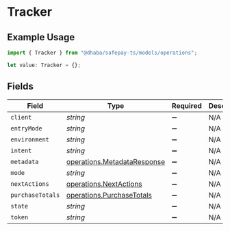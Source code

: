 # Tracker

## Example Usage

```typescript
import { Tracker } from "@dhaba/safepay-ts/models/operations";

let value: Tracker = {};
```

## Fields

| Field                                                                      | Type                                                                       | Required                                                                   | Description                                                                |
| -------------------------------------------------------------------------- | -------------------------------------------------------------------------- | -------------------------------------------------------------------------- | -------------------------------------------------------------------------- |
| `client`                                                                   | *string*                                                                   | :heavy_minus_sign:                                                         | N/A                                                                        |
| `entryMode`                                                                | *string*                                                                   | :heavy_minus_sign:                                                         | N/A                                                                        |
| `environment`                                                              | *string*                                                                   | :heavy_minus_sign:                                                         | N/A                                                                        |
| `intent`                                                                   | *string*                                                                   | :heavy_minus_sign:                                                         | N/A                                                                        |
| `metadata`                                                                 | [operations.MetadataResponse](../../models/operations/metadataresponse.md) | :heavy_minus_sign:                                                         | N/A                                                                        |
| `mode`                                                                     | *string*                                                                   | :heavy_minus_sign:                                                         | N/A                                                                        |
| `nextActions`                                                              | [operations.NextActions](../../models/operations/nextactions.md)           | :heavy_minus_sign:                                                         | N/A                                                                        |
| `purchaseTotals`                                                           | [operations.PurchaseTotals](../../models/operations/purchasetotals.md)     | :heavy_minus_sign:                                                         | N/A                                                                        |
| `state`                                                                    | *string*                                                                   | :heavy_minus_sign:                                                         | N/A                                                                        |
| `token`                                                                    | *string*                                                                   | :heavy_minus_sign:                                                         | N/A                                                                        |